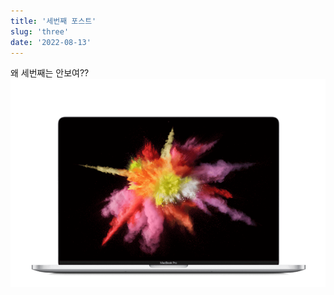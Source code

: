 ```yaml
---
title: '세번째 포스트'
slug: 'three'
date: '2022-08-13'
---
```


왜 세번째는 안보여??
![GATSBY_EMPTY_ALT](./macbook.png)
